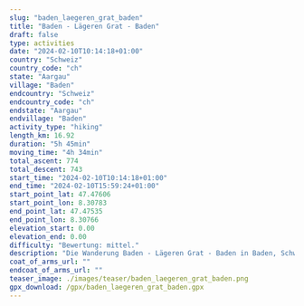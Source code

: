 ```yaml
---
slug: "baden_laegeren_grat_baden"
title: "Baden - Lägeren Grat - Baden"
draft: false
type: activities
date: "2024-02-10T10:14:18+01:00"
country: "Schweiz"
country_code: "ch"
state: "Aargau"
village: "Baden"
endcountry: "Schweiz"
endcountry_code: "ch"
endstate: "Aargau"
endvillage: "Baden"
activity_type: "hiking"
length_km: 16.92
duration: "5h 45min"
moving_time: "4h 34min"
total_ascent: 774
total_descent: 743
start_time: "2024-02-10T10:14:18+01:00"
end_time: "2024-02-10T15:59:24+01:00"
start_point_lat: 47.47606
start_point_lon: 8.30783
end_point_lat: 47.47535
end_point_lon: 8.30766
elevation_start: 0.00
elevation_end: 0.00
difficulty: "Bewertung: mittel."
description: "Die Wanderung Baden - Lägeren Grat - Baden in Baden, Schweiz, erstreckt sich über 16.92 km mit einem Gesamtaufstieg von 1374 m und Gesamtabstieg von 743 m. Die Route dauert insgesamt 5h 45min inklusive Pausen"
coat_of_arms_url: ""
endcoat_of_arms_url: ""
teaser_image: ./images/teaser/baden_laegeren_grat_baden.png
gpx_download: /gpx/baden_laegeren_grat_baden.gpx
---
```

